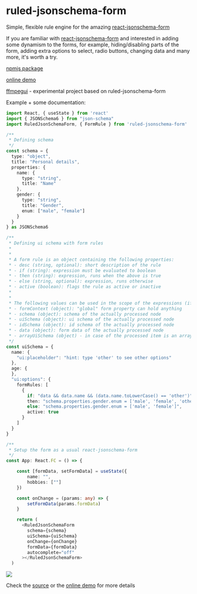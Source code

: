 # ruled-jsonschema-form
Simple, flexible rule engine for the amazing [react-jsonschema-form](https://github.com/rjsf-team/react-jsonschema-form)

If you are familiar with [react-jsonschema-form](https://github.com/rjsf-team/react-jsonschema-form) and interested in adding some dynamism to the forms, for example, hiding/disabling parts of the form, adding extra options to select, radio buttons, changing data and many more, it's worth a try.

[npmjs package](https://www.npmjs.com/package/ruled-jsonschema-form)

[online demo](https://ruled-jsonschema-form-demo.herokuapp.com)

[ffmpegui](https://ffmpegui.herokuapp.com) - experimental project based on ruled-jsonschema-form

Example + some documentation:

```typescript
import React, { useState } from 'react'
import { JSONSchema6 } from "json-schema"
import RuledJsonSchemaForm, { FormRule } from 'ruled-jsonschema-form' 

/**
 * Defining schema
 */
const schema = {
  type: "object",
  title: "Personal details",
  properties: {
    name: {
      type: "string",
      title: "Name"
    },
    gender: {
      type: "string",
      title: "Gender",
      enum: ["male", "female"]
    }
  }
} as JSONSchema6

/**
 * Defining ui schema with form rules
 * 
 * 
 * A form rule is an object containing the following properties:
 * - desc (string, optional): short description of the rule
 * - if (string): expression must be evaluated to boolean
 * - then (string): expression, runs when the above is true
 * - else (string, optional): expression, runs otherwise
 * - active (boolean): flags the rule as active or inactive
 * 
 * 
 * The following values can be used in the scope of the expressions (if, then, else) - check the doc of react-jsonschema-form for the details
 * - formContext (object): "global" form property can hold anything
 * - schema (object): schema of the actually processed node
 * - uiSchema (object): ui schema of the actually processed node
 * - idSchema (object): id schema of the actually processed node
 * - data (object): form data of the actually processed node
 * - arrayUiSchema (object) - in case of the processed item is an array element, the array's uiSchema is offered here
 */ 
const uiSchema = {
  name: {
    "ui:placeholder": "hint: type 'other' to see other options"
  },
  age: {
  },
  "ui:options": {
    formRules: [
      {
        if: "data && data.name && (data.name.toLowerCase() == 'other')",
        then: "schema.properties.gender.enum = ['male', 'female', 'other']",
        else: "schema.properties.gender.enum = ['male', 'female']",
        active: true
      }
    ]
  }
}

/**
 * Setup the form as a usual react-jsonschema-form
 */
const App: React.FC = () => {

	const [formData, setFormData] = useState({
		name: "",
		hobbies: [""]
	})

	const onChange = (params: any) => {
		setFormData(params.formData)
	}

	return ( 
      <RuledJsonSchemaForm
        schema={schema}
        uiSchema={uiSchema}
        onChange={onChange}
        formData={formData}
        autocomplete="off"
      ></RuledJsonSchemaForm> 
  )

```

![](https://nlacsoft.net/public/ruledjsonform/other.gif)

Check the [source](https://github.com/nlac/ruled-jsonschema-form) or the [online demo](https://ruled-jsonschema-form-demo.herokuapp.com) for more details